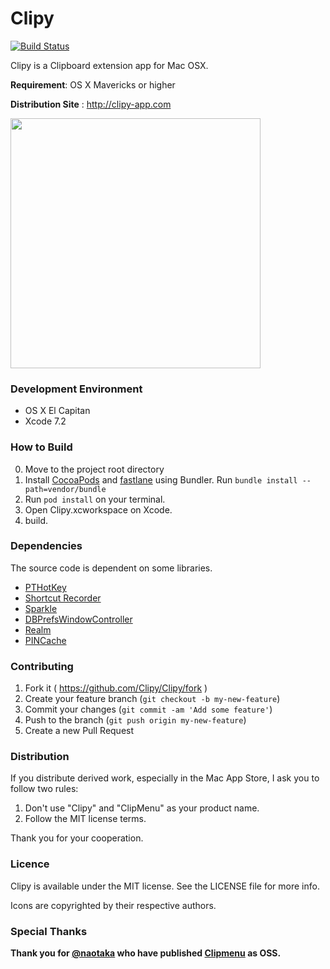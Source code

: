 Clipy
=============================
[![Build Status](https://travis-ci.org/Clipy/Clipy.svg?branch=master)](https://travis-ci.org/Clipy/Clipy)

Clipy is a Clipboard extension app for Mac OSX.

__Requirement__: OS X Mavericks or higher

__Distribution Site__ : <http://clipy-app.com>

<img src="http://clipy-app.com/img/screenshot1.png" width="400">

### Development Environment
* OS X El Capitan
* Xcode 7.2

### How to Build
0. Move to the project root directory
1. Install [CocoaPods](http://cocoapods.org) and [fastlane](https://github.com/fastlane/fastlane) using Bundler. Run `bundle install --path=vendor/bundle`
2. Run `pod install` on your terminal.
2. Open Clipy.xcworkspace on Xcode.
3. build.

### Dependencies
The source code is dependent on some libraries.
* [PTHotKey](https://github.com/keith/PTHotKeyTest)
* [Shortcut Recorder](https://github.com/iKorich/shortcutrecorder)
* [Sparkle](https://github.com/sparkle-project/Sparkle)
* [DBPrefsWindowController](https://github.com/kgn/DBPrefsWindowController)
* [Realm](https://realm.io/)
* [PINCache](https://github.com/pinterest/PINCache)

### Contributing
1. Fork it ( https://github.com/Clipy/Clipy/fork )
2. Create your feature branch (`git checkout -b my-new-feature`)
3. Commit your changes (`git commit -am 'Add some feature'`)
4. Push to the branch (`git push origin my-new-feature`)
5. Create a new Pull Request

### Distribution
If you distribute derived work, especially in the Mac App Store, I ask you to follow two rules:

1. Don't use "Clipy" and "ClipMenu" as your product name.
2. Follow the MIT license terms.

Thank you for your cooperation.

### Licence
Clipy is available under the MIT license. See the LICENSE file for more info.

Icons are copyrighted by their respective authors.

### Special Thanks
__Thank you for [@naotaka](https://github.com/naotaka) who have published [Clipmenu](https://github.com/naotaka/ClipMenu) as OSS.__
